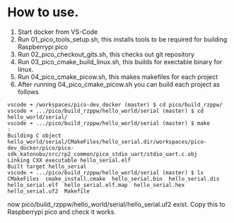 # How to use.
1. Start docker from VS-Code
1. Run 01_pico_tools_setup.sh, this installs tools to be required for building Raspberrypi pico
1. Run 02_pico_checkout_gits.sh, this checks out git repository 
1. Run 03_pico_cmake_build_linux.sh, this builds for exectable binary for linux.
1. Run 04_pico_cmake_picow.sh, this makes makefiles for each project
1. After running 04_pico_cmake_picow.sh you can build each project as follows
```
vscode ➜ /workspaces/pico-dev_docker (master) $ cd pico/build_rzppw/
vscode ➜ .../pico/build_rzppw/hello_world/serial (master) $ cd hello_world/serial/
vscode ➜ .../pico/build_rzppw/hello_world/serial (master) $ make
:
Building C object hello_world/serial/CMakeFiles/hello_serial.dir/workspaces/pico-dev_docker/pico/pico-sdk_katonobu/src/rp2_common/pico_stdio_uart/stdio_uart.c.obj
Linking CXX executable hello_serial.elf
Built target hello_serial
vscode ➜ .../pico/build_rzppw/hello_world/serial (master) $ ls
CMakeFiles  cmake_install.cmake  hello_serial.bin  hello_serial.dis  hello_serial.elf  hello_serial.elf.map  hello_serial.hex  hello_serial.uf2  Makefile
```
now 
pico/build_rzppw/hello_world/serial/hello_serial.uf2
exist.
Copy this to Raspberrypi pico and check it works.
